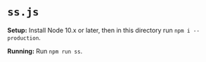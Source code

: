 # `ss.js`

**Setup:** Install Node 10.x or later, then in this directory run
`npm i --production`.

**Running:** Run `npm run ss`.
